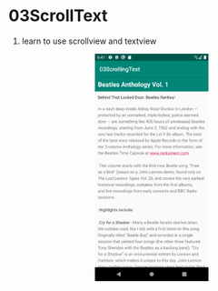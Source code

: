 # 03ScrollText

1. learn to use scrollview and textview

<div align=center>
<img src="./Screenshot_1581331620.png" width="200" />
</div>